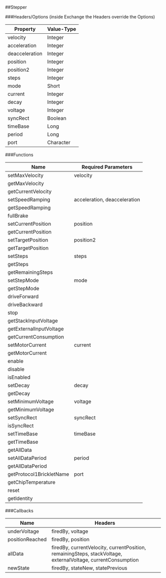 ##Stepper


###Headers/Options (inside Exchange the Headers override the Options)


| Property             | Value-Type                              |
|----------------------|-----------------------------------------|
|             velocity |    Integer |
|         acceleration |    Integer |
|       deacceleration |    Integer |
|             position |    Integer |
|            position2 |    Integer |
|                steps |    Integer |
|                 mode |      Short |
|              current |    Integer |
|                decay |    Integer |
|              voltage |    Integer |
|             syncRect |    Boolean |
|             timeBase |       Long |
|               period |       Long |
|                 port |  Character |



###Functions

| Name                 | Required Parameters                      |
|----------------------|------------------------------------------|
|       setMaxVelocity |                                 velocity |
|       getMaxVelocity |                                          |
|   getCurrentVelocity |                                          |
|      setSpeedRamping |             acceleration, deacceleration |
|      getSpeedRamping |                                          |
|            fullBrake |                                          |
|   setCurrentPosition |                                 position |
|   getCurrentPosition |                                          |
|    setTargetPosition |                                position2 |
|    getTargetPosition |                                          |
|             setSteps |                                    steps |
|             getSteps |                                          |
|    getRemainingSteps |                                          |
|          setStepMode |                                     mode |
|          getStepMode |                                          |
|         driveForward |                                          |
|        driveBackward |                                          |
|                 stop |                                          |
| getStackInputVoltage |                                          |
| getExternalInputVoltage |                                          |
| getCurrentConsumption |                                          |
|      setMotorCurrent |                                  current |
|      getMotorCurrent |                                          |
|               enable |                                          |
|              disable |                                          |
|            isEnabled |                                          |
|             setDecay |                                    decay |
|             getDecay |                                          |
|    setMinimumVoltage |                                  voltage |
|    getMinimumVoltage |                                          |
|          setSyncRect |                                 syncRect |
|           isSyncRect |                                          |
|          setTimeBase |                                 timeBase |
|          getTimeBase |                                          |
|           getAllData |                                          |
|     setAllDataPeriod |                                   period |
|     getAllDataPeriod |                                          |
| getProtocol1BrickletName |                                     port |
|   getChipTemperature |                                          |
|                reset |                                          |
|          getIdentity |                                          |




###Callbacks

| Name                 | Headers                                  |
|----------------------|------------------------------------------|
|         underVoltage |                         firedBy, voltage |
|      positionReached |                        firedBy, position |
|              allData | firedBy, currentVelocity, currentPosition, remainingSteps, stackVoltage, externalVoltage, currentConsumption |
|             newState |         firedBy, stateNew, statePrevious |



